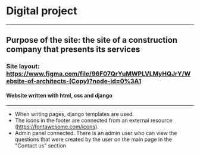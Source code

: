 # Digital project
____
## Purpose of the site: the site of a construction company that presents its services
### Site layout: https://www.figma.com/file/96F07QrYuMWPLVLMyHQJrY/Website-of-architects-(Copy)?node-id=0%3A1
#### Website written with html, css and django
____
- When writing pages, django templates are used.
- The icons in the footer are connected from an external resource (https://fontawesome.com/icons).
- Admin panel connected. There is an admin user who can view the questions that were created by the user on the main page in the "Contact us" section
